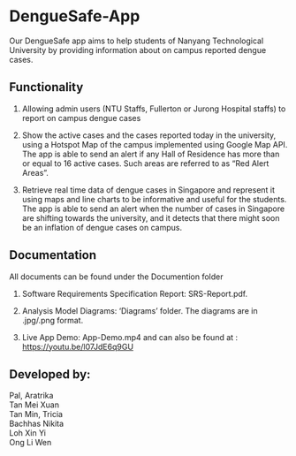 # DengueSafe-App
Our DengueSafe app aims to help students of Nanyang Technological University by providing information about on campus reported dengue cases.

## Functionality
1. Allowing admin users (NTU Staffs, Fullerton or Jurong Hospital staffs) to report on campus dengue cases

2. Show the active cases and the cases reported today in the university, using a Hotspot Map of the campus implemented using Google Map API. The app is able to send an alert if any Hall of Residence has more than or equal to 16 active cases. Such areas are referred to as “Red Alert Areas”.

3. Retrieve real time data of dengue cases in Singapore and represent it using maps and line charts to be informative and useful for the students.
The app is able to send an alert when the number of cases in Singapore are shifting towards the university, and it detects that there might soon be an inflation of dengue cases on campus.

## Documentation
All documents can be found under the Documention folder

1. Software Requirements Specification Report: SRS-Report.pdf.

2. Analysis Model Diagrams: ‘Diagrams’ folder. The diagrams are in .jpg/.png format.

3. Live App Demo: App-Demo.mp4 and can also be found at : https://youtu.be/l07JdE6q9GU

## Developed by:
Pal, Aratrika  
Tan Mei Xuan  
Tan Min, Tricia  
Bachhas Nikita  
Loh Xin Yi  
Ong Li Wen
